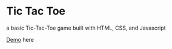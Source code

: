 # Tic Tac Toe

a basic Tic-Tac-Toe game built with HTML, CSS, and Javascript

[Demo](https://tic-tac-toe-36c3e.web.app) here
